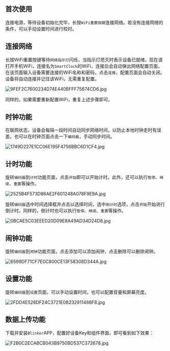 ## 首次使用

连接电源，等待设备初始化完毕，长按`WiFi重置按键`连接网络。若没有连接网络的条件，可以手动设置时间进行校时。

## 连接网络

长按WiFi重置按键等待`网络指示灯`闪烁，当指示灯熄灭时表示设备已就绪，现在请打开手机WiFi，连接名为`SmartClock`的WiFi，连接后会自动弹出网络配置页面，在该页面输入设备需要连接的WiFi名称和密码，点击`连接`，配置页面会自动关闭。设备将自动连接并记住该WiFi，无需重复配置。

![9FEF2C7600234D74E440BFFF75674CD6.jpg](http://img.juzaizai.com/202303261233248.jpg)

同样的，如果需要重新配置WiFi，重复上述步骤即可。

## 时钟功能

在联网状态，设备会每隔一段时间自动同步网络时间，以防止本地时钟走时有误差。也可以在时钟页面点击一下`编码器`，手动同步时间。

![1749D227E1CC06E195F4756BBC6D1CF4.jpg](http://img.juzaizai.com/202303261233256.jpg)

## 计时功能

旋转`编码器`到`计时`功能页面，点击`开始`即可以开始计时。此外，还可以执行`暂停`、`继续`、`重置`等操作。

![2525B4F573D86AE2F601248A078F9E9A.jpg](http://img.juzaizai.com/202303261233535.jpg)

旋转`编码器`选中时间选择框并点击以选择时间，选中`倒计时`选项，点击`开始`开始进行倒计时。同样的，倒计时也可以执行`暂停`、`继续`、`重置`等操作。

![0BCAE5C03EEED20D09E8A49AD34D24D8.jpg](http://img.juzaizai.com/202303261232018.jpeg)

## 闹钟功能

旋转`编码器`到`闹钟`功能页面，点击添加可以添加闹钟，点击删除可以删除闹钟。

![6599DF71CF7E0C800CE13F58308D344A.jpg](http://img.juzaizai.com/202303261232440.jpg)

## 设置功能

旋转`编码器`到`设置`页面，可以手动设置时间，也可以配置音量和屏幕亮度。

![2FDD4E528DF24C3721E0B232911486F8.jpg](http://img.juzaizai.com/202303261232707.jpg)

## 数据上传功能

下载并安装`Blinker`APP，配置好设备Key和组件界面，即可看到如下效果：

![F2B0C2ECABCB043B9750BD537C372678.jpg](http://img.juzaizai.com/202303261231629.jpg)
